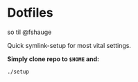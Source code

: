 # Dotfiles

so til @fshauge

Quick symlink-setup for most vital settings.

**Simply clone repo to `$HOME` and:**

```zsh
./setup
```
